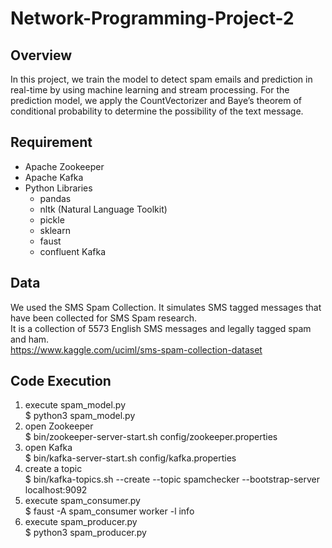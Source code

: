 # Network-Programming-Project-2

## Overview
In this project, we train the model to detect spam emails and prediction in real-time by using machine learning and stream processing. For the prediction model, we apply the CountVectorizer and Baye’s theorem of conditional probability to determine the possibility of the text message.
 
## Requirement
* Apache Zookeeper
* Apache Kafka
* Python Libraries
	* pandas
	* nltk (Natural Language Toolkit)
	* pickle
	* sklearn
	* faust
	* confluent Kafka

## Data
We used the SMS Spam Collection. It simulates SMS tagged messages that have been collected for SMS Spam research.\
It is a collection of 5573 English SMS messages and legally tagged spam and ham.\
https://www.kaggle.com/uciml/sms-spam-collection-dataset

## Code Execution
1. execute spam_model.py\
      $ python3 spam_model.py
2. open Zookeeper\
      $ bin/zookeeper-server-start.sh config/zookeeper.properties
3. open Kafka\
      $ bin/kafka-server-start.sh config/kafka.properties
4. create a topic\
      $ bin/kafka-topics.sh --create --topic spamchecker --bootstrap-server localhost:9092
5. execute spam_consumer.py\
      $ faust -A spam_consumer worker -l info
6.  execute spam_producer.py\
      $ python3 spam_producer.py
